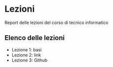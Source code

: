 # Lezioni
Report delle lezioni del corso di tecnico informatico

## Elenco delle lezioni 
- Lezione 1: basi
- Lezione 2: link
- Lezione 3: Github
